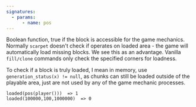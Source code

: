 ```yaml
---
signatures:
  - params:
      - name: pos
---
```


Boolean function, true if the block is accessible for the game mechanics. Normally `scarpet` doesn't check if operates
on loaded area - the game will automatically load missing blocks. We see this as an advantage. Vanilla `fill/clone`
commands only check the specified corners for loadness.

To check if a block is truly loaded, I mean in memory, use `generation_status(x) != null`, as chunks can still be loaded
outside of the playable area, just are not used by any of the game mechanic processes.

```scarpet
loaded(pos(player()))  => 1
loaded(100000,100,1000000)  => 0
```
